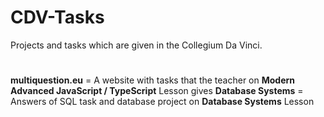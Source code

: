# CDV-Tasks
Projects and tasks which are given in the Collegium Da Vinci.

#
**multiquestion.eu** = A website with tasks that the teacher on **Modern Advanced JavaScript / TypeScript** Lesson gives
**Database Systems** = Answers of SQL task and database project on **Database Systems** Lesson
